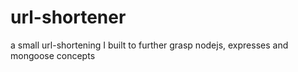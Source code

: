 # url-shortener
a small url-shortening I built to further grasp nodejs, expresses and mongoose concepts
